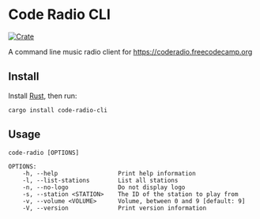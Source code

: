 # Code Radio CLI

[![Crate](https://img.shields.io/crates/v/code-radio-cli.svg)](https://crates.io/crates/code-radio-cli)

A command line music radio client for https://coderadio.freecodecamp.org

## Install

Install [Rust](https://rustup.rs/), then run:

```
cargo install code-radio-cli
```

## Usage

```
code-radio [OPTIONS]

OPTIONS:
    -h, --help                 Print help information
    -l, --list-stations        List all stations
    -n, --no-logo              Do not display logo
    -s, --station <STATION>    The ID of the station to play from
    -v, --volume <VOLUME>      Volume, between 0 and 9 [default: 9]
    -V, --version              Print version information
```